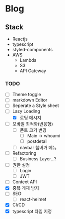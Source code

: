 # Blog

## Stack

- Reactjs
- typescript
- styled-components
- AWS
  - Lambda
  - S3
  - API Gateway

### TODO

- [ ] Theme toggle
- [ ] markdown Editor
- [ ] Seperate a Style sheet
- [ ] Lazy Loading
  - [x] 로딩 메시지
- [ ] 모바일 최적화(반응형)
  - [ ] 폰트 크기 변경
    - [ ] Main -> whoami
    - [ ] postdetail
  - [ ] navbar 햄버거 메뉴
- [ ] Refactoring
  - [ ] Business Layer...?
- [ ] 권한 설정
  - [ ] Login
  - [ ] JWT
- [ ] Context API
- [x] 중복 게재 방지
- [ ] SEO
  - [ ] react-helmet
- [x] CI/CD
- [x] typescript 타입 지정
